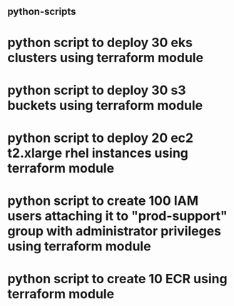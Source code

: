 ## python-scripts

# python script to deploy 30 eks clusters using terraform module

# python script to deploy 30 s3 buckets using terraform module

# python script to deploy 20 ec2 t2.xlarge rhel instances using terraform module

# python script to create 100 IAM users attaching it to "prod-support" group with administrator privileges using terraform module

# python script to create 10 ECR using terraform module
